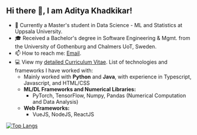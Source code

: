 ## Hi there 👋, I am Aditya Khadkikar!

- 🌱 Currently a Master's student in Data Science - ML and Statistics at Uppsala University.
- 🎓 Received a Bachelor's degree in Software Engineering & Mgmt. from the University of Gothenburg and Chalmers UoT, Sweden.
- 📫 How to reach me: [Email].
- 💻 View my <a href="https://embed.figma.com/proto/CIb7MVYO253E1esRtVFoOy/My-CV?node-id=9-2&p=f&scaling=min-zoom&content-scaling=fixed&page-id=0%3A1&starting-point-node-id=9%3A2&embed-host=share" target="_blank">detailed Curriculum Vitae</a>. List of technologies and frameworks I have worked with:
  - Mainly worked with **Python** and **Java**, with experience in Typescript, Javascript, and HTML/CSS 
  - <strong>ML/DL Frameworks and Numerical Libraries:</strong>
    - PyTorch, TensorFlow, Numpy, Pandas (Numerical Computation and Data Analysis)
  - <strong>Web Frameworks:</strong>
    - VueJS, NodeJS, ReactJS

[![Top Langs](https://github-readme-stats.vercel.app/api/top-langs/?username=adityak714&exclude_repo=cpp-cyberphysical-steering-algo&layout=compact&card_width=1000px)](https://github.com/anuraghazra/github-readme-stats)

[Email]: mailto:email.empathy061@passinbox.com
